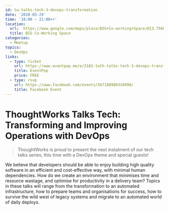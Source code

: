 ```yaml
---
id: tw-talks-tech-3-devops-transformation
date: '2018-03-29'
time: '18:00 ~ 21:00++'
location:
  url:  https://www.google.com/maps/place/BIG+Co-working+Space/@13.7566867,100.571952,15z/data=!4m2!3m1!1s0x0:0xf2124609ad0be030?sa=X&ved=0ahUKEwiimvyUuPzZAhVCsY8KHQ9vDKgQ_BIItQEwDg
  title: BIG Co-Working Space
categories:
  - Meetup
topics:
  - DevOps
links:
  - type: ticket
    url: https://www.eventpop.me/e/3183-twth-talks-tech-3-devops-transformation
    title: EventPop
    price: FREE
  - type: rsvp
    url: https://www.facebook.com/events/567188980310998/
    title: Facebook Event
---
```


# ThoughtWorks Talks Tech: Transforming and Improving Operations with DevOps

> ThoughtWorks is proud to present the next instalment of our tech talks series, this time with a DevOps theme and special guests!

We believe that developers should be able to enjoy building high quality software in an efficient and cost-effective way, with minimal human dependencies. How do we create an environment that minimises time and resource wastage, and optimise for productivity in a delivery team? Topics in these talks will range from the transformation to an automated infrastructure, how to prepare teams and organisations for success, how to survive the wild west of legacy systems and migrate to an automated world of daily deploys.
